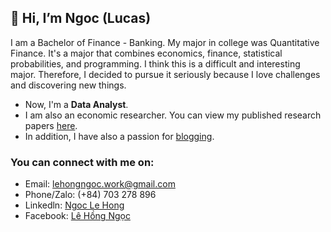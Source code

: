 ## 👋 Hi, I’m Ngoc (Lucas)

I am a Bachelor of Finance - Banking. My major in college was Quantitative Finance. It's a major that combines economics, finance, statistical probabilities, and programming. I think this is a difficult and interesting major. Therefore, I decided to pursue it seriously because I love challenges and discovering new things.

+ Now, I'm a **Data Analyst**.
+ I am also an economic researcher. You can view my published research papers [here](https://github.com/LeHongNgoc3820/Paper).
+ In addition, I have also a passion for [blogging](https://github.com/LeHongNgoc3820/Lucas_viet_Blog).
### You can connect with me on:
+ Email: lehongngoc.work@gmail.com
+ Phone/Zalo: (+84) 703 278 896
+ Linkedln: [Ngoc Le Hong](https://www.linkedin.com/in/ngoc-le-hong-44131b21a/)
+ Facebook: [Lê Hồng Ngọc](https://www.facebook.com/hongngoc.le.0308)

